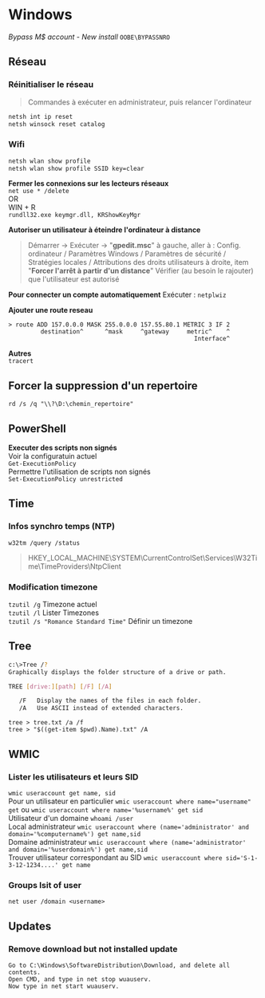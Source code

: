# Windows

*Bypass M$ account - New install*
`OOBE\BYPASSNRO`

## Réseau
### Réinitialiser le réseau
> Commandes à exécuter en administrateur,
> puis relancer l'ordinateur
```sh
netsh int ip reset
netsh winsock reset catalog
```
### Wifi
```sh
netsh wlan show profile
netsh wlan show profile SSID key=clear
```


**Fermer les connexions sur les lecteurs réseaux**  
`net use * /delete`  
OR  
WIN + R  
`rundll32.exe keymgr.dll, KRShowKeyMgr`

**Autoriser un utilisateur à éteindre l'ordinateur à distance**
> Démarrer -> Exécuter -> "**gpedit.msc**"
à gauche, aller à :
Config. ordinateur / Paramètres Windows / Paramètres de sécurité / Stratégies locales / Attributions des droits utilisateurs
à droite, item "**Forcer l'arrêt à partir d'un distance**"
Vérifier (au besoin le rajouter) que l'utilisateur est autorisé

**Pour connecter un compte automatiquement**
Exécuter : `netplwiz`

**Ajouter une route reseau**
```
> route ADD 157.0.0.0 MASK 255.0.0.0 157.55.80.1 METRIC 3 IF 2
         destination^      ^mask     ^gateway     metric^    ^
                                                    Interface^
```

**Autres**  
`tracert`

## Forcer la suppression d'un repertoire
`rd /s /q "\\?\D:\chemin_repertoire"`

## PowerShell  
**Executer des scripts non signés**  
Voir la configuratuin actuel  
`Get-ExecutionPolicy`  
Permettre l'utilisation de scripts non signés  
`Set-ExecutionPolicy unrestricted`

## Time

### Infos synchro temps (NTP)  
`w32tm /query /status`
> HKEY_LOCAL_MACHINE\SYSTEM\CurrentControlSet\Services\W32Time\TimeProviders\NtpClient

### Modification timezone
`tzutil /g` Timezone actuel  
`tzutil /l` Lister Timezones  
`tzutil /s "Romance Standard Time"` Définir un timezone  

## Tree
```sh
c:\>Tree /?
Graphically displays the folder structure of a drive or path.

TREE [drive:][path] [/F] [/A]

   /F   Display the names of the files in each folder.
   /A   Use ASCII instead of extended characters.
```
`tree > tree.txt /a /f`  
`tree > "$((get-item $pwd).Name).txt" /A`

## WMIC
### Lister les utilisateurs et leurs SID
`wmic useraccount get name, sid`  
Pour un utilisateur en particulier  `wmic useraccount where name="username" get` ou `wmic useraccount where name='%username%' get sid`  
Utilisateur d'un domaine `whoami /user`  
Local administrateur `wmic useraccount where (name='administrator' and domain='%computername%') get name,sid`  
Domaine administrateur `wmic useraccount where (name='administrator' and domain='%userdomain%') get name,sid`  
Trouver utilisateur correspondant au SID `wmic useraccount where sid='S-1-3-12-1234....' get name`  

### Groups lsit of user
`net user /domain <username>`  

## Updates
### Remove download but not installed update
```
Go to C:\Windows\SoftwareDistribution\Download, and delete all contents. 
Open CMD, and type in net stop wuauserv.
Now type in net start wuauserv.
```

